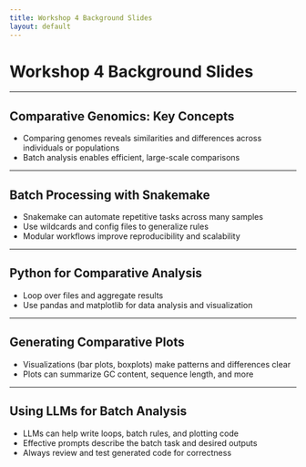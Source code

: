 ```yaml
---
title: Workshop 4 Background Slides
layout: default
---
```


# Workshop 4 Background Slides

---

## Comparative Genomics: Key Concepts
- Comparing genomes reveals similarities and differences across individuals or populations
- Batch analysis enables efficient, large-scale comparisons

---

## Batch Processing with Snakemake
- Snakemake can automate repetitive tasks across many samples
- Use wildcards and config files to generalize rules
- Modular workflows improve reproducibility and scalability

---

## Python for Comparative Analysis
- Loop over files and aggregate results
- Use pandas and matplotlib for data analysis and visualization

---

## Generating Comparative Plots
- Visualizations (bar plots, boxplots) make patterns and differences clear
- Plots can summarize GC content, sequence length, and more

---

## Using LLMs for Batch Analysis
- LLMs can help write loops, batch rules, and plotting code
- Effective prompts describe the batch task and desired outputs
- Always review and test generated code for correctness
